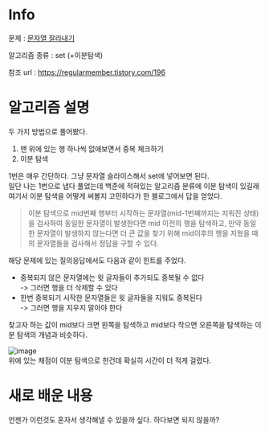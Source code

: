 # Info

  

문제 : [문자열 잘라내기](https://www.acmicpc.net/problem/2866)

알고리즘 종류 : set (+이분탐색)

참조 url : https://regularmember.tistory.com/196

  

# 알고리즘 설명
두 가지 방법으로 풀어봤다.
1. 맨 위에 있는 행 하나씩 없애보면서 중복 체크하기
2. 이분 탐색  

1번은 매우 간단하다. 그냥 문자열 슬라이스해서 set에 넣어보면 된다.  
일단 나는 1번으로 냅다 풀었는데 백준에 적혀있는 알고리즘 분류에 이분 탐색이 있길래 여기서 이분 탐색을 어떻게 써볼지 고민하다가 한 블로그에서 답을 얻었다.

> 이분 탐색으로 mid번째 행부터 시작하는 문자열(mid-1번째까지는 지워진 상태)을 검사하여 동일한 문자열이 발생한다면 mid 이전의 행을 탐색하고, 만약 동일한 문자열이 발생하지 않는다면 더 큰 값을 찾기 위해 mid이후의 행을 지웠을 때의 문자열들을 검사해서 정답을 구할 수 있다. 

해당 문제에 있는 질의응답에서도 다음과 같이 힌트를 주었다.
- 중복되지 않은 문자열에는 윗 글자들이 추가되도 중복될 수 없다  
    -> 그러면 행을 더 삭제할 수 있다 
- 한번 중복되기 시작한 문자열들은 윗 글자들을 지워도 중복된다  
    -> 그러면 행을 지우지 말아야 한다  

찾고자 하는 값이 mid보다 크면 왼쪽을 탐색하고 mid보다 작으면 오른쪽을 탐색하는 이분 탐색의 개념과 비슷하다.  

![image](https://user-images.githubusercontent.com/55791128/153404350-b9f281db-d104-4d8d-9ccf-3e6c7a14f4dd.png)  
위에 있는 채점이 이분 탐색으로 한건데 확실히 시간이 더 적게 걸렸다.

# 새로 배운 내용
언젠가 이런것도 혼자서 생각해낼 수 있을까 싶다.
하다보면 되지 않을까?
